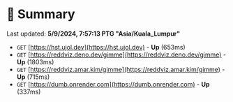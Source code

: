 # 📖 Summary
Last updated: **5/9/2024, 7:57:13 PTG "Asia/Kuala_Lumpur"**

- `GET` [https://hst.ujol.dev](https://hst.ujol.dev) - **Up** (653ms)
- `GET` [https://reddviz.deno.dev/gimme](https://reddviz.deno.dev/gimme) - **Up** (1803ms)
- `GET` [https://reddviz.amar.kim/gimme](https://reddviz.amar.kim/gimme) - **Up** (715ms)
- `GET` [https://dumb.onrender.com](https://dumb.onrender.com) - **Up** (337ms)
